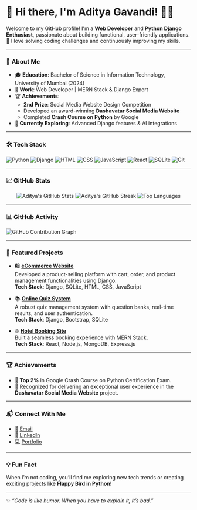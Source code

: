 # 👋 Hi there, I'm Aditya Gavandi! 👨‍💻  

Welcome to my GitHub profile! I'm a **Web Developer** and **Python Django Enthusiast**, passionate about building functional, user-friendly applications.  
🌟 I love solving coding challenges and continuously improving my skills.

---

### 🌟 **About Me**
- 🎓 **Education**: Bachelor of Science in Information Technology, University of Mumbai (2024)
- 💼 **Work**: Web Developer | MERN Stack & Django Expert  
- 🏆 **Achievements**:  
  - **2nd Prize**: Social Media Website Design Competition  
  - Developed an award-winning **Dashavatar Social Media Website**  
  - Completed **Crash Course on Python** by Google  
- 🌱 **Currently Exploring**: Advanced Django features & AI integrations  

---

### 🛠️ **Tech Stack**
![Python](https://img.shields.io/badge/-Python-3776AB?style=flat&logo=python&logoColor=white)
![Django](https://img.shields.io/badge/-Django-092E20?style=flat&logo=django&logoColor=white)
![HTML](https://img.shields.io/badge/-HTML5-E34F26?style=flat&logo=html5&logoColor=white)
![CSS](https://img.shields.io/badge/-CSS3-1572B6?style=flat&logo=css3&logoColor=white)
![JavaScript](https://img.shields.io/badge/-JavaScript-F7DF1E?style=flat&logo=javascript&logoColor=black)
![React](https://img.shields.io/badge/-React-61DAFB?style=flat&logo=react&logoColor=black)
![SQLite](https://img.shields.io/badge/-SQLite-003B57?style=flat&logo=sqlite&logoColor=white)
![Git](https://img.shields.io/badge/-Git-F05032?style=flat&logo=git&logoColor=white)

---

### 📈 **GitHub Stats**
<p align="center">
  <img src="https://github-readme-stats.vercel.app/api?username=adityagavandi&show_icons=true&theme=radical" alt="Aditya's GitHub Stats" />
  <img src="https://github-readme-streak-stats.herokuapp.com?user=adityagavandi&theme=radical" alt="Aditya's GitHub Streak" />
  <img src="https://github-readme-stats.vercel.app/api/top-langs/?username=adityagavandi&layout=compact&theme=radical" alt="Top Languages" />
</p>

---

### 📊 **GitHub Activity**
![GitHub Contribution Graph](https://activity-graph.herokuapp.com/graph?username=adityagavandi&bg_color=1d1f21&color=ffffff&line=00e676&point=ffffff&area=true)

---

### 🚀 **Featured Projects**
- 🛍️ [**eCommerce Website**](https://github.com/adityagavandi61/sketehingwebsite)  
  Developed a product-selling platform with cart, order, and product management functionalities using Django.  
  **Tech Stack**: Django, SQLite, HTML, CSS, JavaScript

- 📚 [**Online Quiz System**](https://github.com/adityagavandi/quiz-system)  
  A robust quiz management system with question banks, real-time results, and user authentication.  
  **Tech Stack**: Django, Bootstrap, SQLite

- 🌐 [**Hotel Booking Site**](https://github.com/adityagavandi/hotel-booking)  
  Built a seamless booking experience with MERN Stack.  
  **Tech Stack**: React, Node.js, MongoDB, Express.js

---

### 🏆 **Achievements**
- 🌟 **Top 2%** in Google Crash Course on Python Certification Exam.  
- 🏅 Recognized for delivering an exceptional user experience in the **Dashavatar Social Media Website** project.  

---

### 📬 **Connect With Me**
- 📧 [Email](mailto:adityagavandi@example.com)
- 💼 [LinkedIn](https://www.linkedin.com/in/adityagavandi)
- 💻 [Portfolio](https://adityagavandi.github.io/)

---

### 💡 **Fun Fact**
When I’m not coding, you’ll find me exploring new tech trends or creating exciting projects like **Flappy Bird in Python**!

---

✨ *“Code is like humor. When you have to explain it, it’s bad.”*  
